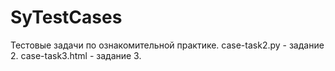 # SyTestCases
Тестовые задачи по ознакомительной практике.
case-task2.py - задание 2.
case-task3.html - задание 3.